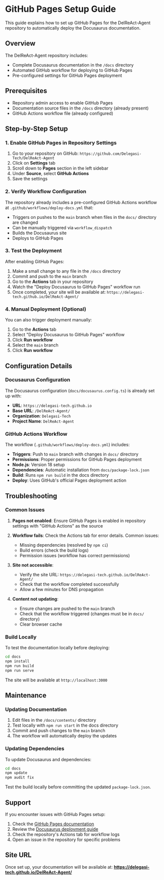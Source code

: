 # GitHub Pages Setup Guide

This guide explains how to set up GitHub Pages for the DelReAct-Agent repository to automatically deploy the Docusaurus documentation.

## Overview

The DelReAct-Agent repository includes:
- Complete Docusaurus documentation in the `/docs` directory
- Automated GitHub workflow for deploying to GitHub Pages
- Pre-configured settings for GitHub Pages deployment

## Prerequisites

- Repository admin access to enable GitHub Pages
- Documentation source files in the `/docs` directory (already present)
- GitHub Actions workflow file (already configured)

## Step-by-Step Setup

### 1. Enable GitHub Pages in Repository Settings

1. Go to your repository on GitHub: `https://github.com/Delegasi-Tech/DelReAct-Agent`
2. Click on **Settings** tab
3. Scroll down to **Pages** section in the left sidebar
4. Under **Source**, select **GitHub Actions**
5. Save the settings

### 2. Verify Workflow Configuration

The repository already includes a pre-configured GitHub Actions workflow at `.github/workflows/deploy-docs.yml` that:
- Triggers on pushes to the `main` branch when files in the `docs/` directory are changed
- Can be manually triggered via `workflow_dispatch`
- Builds the Docusaurus site
- Deploys to GitHub Pages

### 3. Test the Deployment

After enabling GitHub Pages:

1. Make a small change to any file in the `/docs` directory
2. Commit and push to the `main` branch
3. Go to the **Actions** tab in your repository
4. Watch the "Deploy Docusaurus to GitHub Pages" workflow run
5. Once completed, your site will be available at: `https://delegasi-tech.github.io/DelReAct-Agent/`

### 4. Manual Deployment (Optional)

You can also trigger deployment manually:

1. Go to the **Actions** tab
2. Select "Deploy Docusaurus to GitHub Pages" workflow
3. Click **Run workflow**
4. Select the `main` branch
5. Click **Run workflow**

## Configuration Details

### Docusaurus Configuration

The Docusaurus configuration (`docs/docusaurus.config.ts`) is already set up with:
- **URL**: `https://delegasi-tech.github.io`
- **Base URL**: `/DelReAct-Agent/`
- **Organization**: `Delegasi-Tech`
- **Project Name**: `DelReAct-Agent`

### GitHub Actions Workflow

The workflow (`.github/workflows/deploy-docs.yml`) includes:
- **Triggers**: Push to `main` branch with changes in `docs/` directory
- **Permissions**: Proper permissions for GitHub Pages deployment
- **Node.js**: Version 18 setup
- **Dependencies**: Automatic installation from `docs/package-lock.json`
- **Build**: Runs `npm run build` in the docs directory
- **Deploy**: Uses GitHub's official Pages deployment action

## Troubleshooting

### Common Issues

1. **Pages not enabled**: Ensure GitHub Pages is enabled in repository settings with "GitHub Actions" as the source

2. **Workflow fails**: Check the Actions tab for error details. Common issues:
   - Missing dependencies (resolved by `npm ci`)
   - Build errors (check the build logs)
   - Permission issues (workflow has correct permissions)

3. **Site not accessible**: 
   - Verify the site URL: `https://delegasi-tech.github.io/DelReAct-Agent/`
   - Check that the workflow completed successfully
   - Allow a few minutes for DNS propagation

4. **Content not updating**:
   - Ensure changes are pushed to the `main` branch
   - Check that the workflow triggered (changes must be in `docs/` directory)
   - Clear browser cache

### Build Locally

To test the documentation locally before deploying:

```bash
cd docs
npm install
npm run build
npm run serve
```

The site will be available at `http://localhost:3000`

## Maintenance

### Updating Documentation

1. Edit files in the `/docs/contents/` directory
2. Test locally with `npm run start` in the docs directory
3. Commit and push changes to the `main` branch
4. The workflow will automatically deploy the updates

### Updating Dependencies

To update Docusaurus and dependencies:

```bash
cd docs
npm update
npm audit fix
```

Test the build locally before committing the updated `package-lock.json`.

## Support

If you encounter issues with GitHub Pages setup:

1. Check the [GitHub Pages documentation](https://docs.github.com/en/pages)
2. Review the [Docusaurus deployment guide](https://docusaurus.io/docs/deployment#deploying-to-github-pages)
3. Check the repository's Actions tab for workflow logs
4. Open an issue in the repository for specific problems

## Site URL

Once set up, your documentation will be available at:
**https://delegasi-tech.github.io/DelReAct-Agent/**